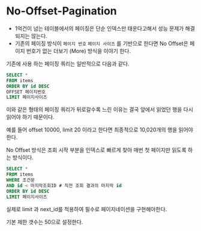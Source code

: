 # No-Offset-Pagination

- 1억건이 넘는 테이블에서의 페이징은 단순 인덱스만 태운다고해서 성능 문제가 해결되지는 않는다.
- 기존의 페이징 방식이 `페이지 번호` `페이지 사이즈` 를 기반으로 한다면 No Offset은 페이지 번호가 없는 더보기 (More) 방식을 이야기 한다.

기존에 사용 하는 페이징 쿼리는 일반적으로 다음과 같다.

```sql
SELECT *
FROM items
ORDER BY id DESC
OFFSET 페이지번호
LIMIT 페이지사이즈
```

이와 같은 형태의 페이징 쿼리가 뒤로갈수록 느린 이유는 결국 앞에서 읽었던 행을 다시 읽어야 하기 때문이다.

예를 들어 offset 10000, limit 20 이라고 한다면 최종적으로 10,020개의 행을 읽어야 한다.

No Offset 방식은 조회 시작 부분을 인덱스로 빠르게 찾아 매번 첫 페이지만 읽도록 하는 방식이다.

```sql
SELECT *
FROM items
WHERE 조건문
AND id < 마지막조회ID # 직전 조회 결과의 마지막 id
ORDER BY id DESC
LIMIT 페이지사이즈
```

실제로 limit 과 next_id를 적용하여 필수로 페이지네이션을 구현해야한다.

기본 제한 갯수는 50으로 설정한다.
